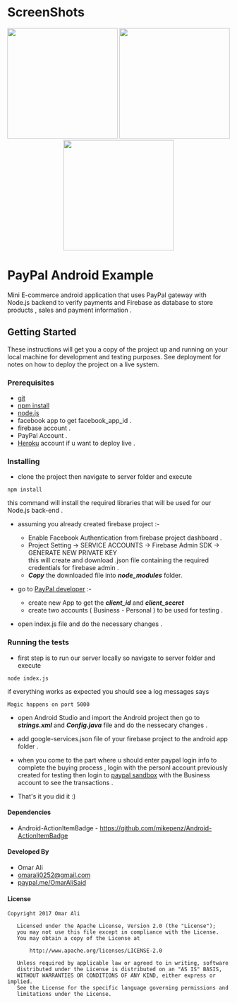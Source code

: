 
# ScreenShots

<p align="center">
  <img src="https://github.com/OmarAliSaid/android-paypal-example/blob/master/ScreenShots/pic1.jpeg" width="250"/>
  <img src="https://github.com/OmarAliSaid/android-paypal-example/blob/master/ScreenShots/pic2.jpeg" width="250"/>
  <img src="https://github.com/OmarAliSaid/android-paypal-example/blob/master/ScreenShots/pic3.jpeg" width="250"/>
</p>


# PayPal Android Example
Mini E-commerce android application that uses PayPal gateway with Node.js backend to verify payments and Firebase as database to store
products , sales and payment information .

## Getting Started
These instructions will get you a copy of the project up and running on your local machine for development and testing purposes. See deployment for notes on how to deploy the project on a live system.

### Prerequisites

* <a href="https://git-scm.com/">git</a> 
* <a href="https://www.npmjs.com/package/npm">npm install</a>  
* <a href="https://nodejs.org/en/download/">node.js</a> 
* facebook app to get facebook_app_id .
* firebase account . 
* PayPal Account .
* <a href="https://dashboard.heroku.com/">Heroku</a> account if u want to deploy live . 


### Installing

* clone the project then navigate to server folder and execute 

```
npm install
```
  this command will install the required libraries that will be used for our Node.js back-end .


* assuming you already created firebase project :- <br/>
  + Enable Facebook Authentication from firebase project dashboard . 
  + Project Setting -> SERVICE ACCOUNTS -> Firebase Admin SDK -> GENERATE NEW PRIVATE KEY <br/>
  this will create and download .json file containing the required credentials for firebase admin . <br/>
  + ***Copy*** the downloaded file into ***node_modules*** folder.

* go to <a href="https://developer.paypal.com/developer/applications/">PayPal developer</a> :- <br/>
  + create new App to get the  ***client_id*** and ***client_secret*** <br/>
  + create two accounts ( Business - Personal ) to be used for testing .
  
* open index.js file and do the necessary changes . 


### Running the tests

* first step is to run our server locally so navigate to server folder and execute 
```
node index.js
```
<space><space><space>if everything works as expected you should see a log messages says 
```
Magic happens on port 5000
```
* open Android Studio and import the Android project then go to ***strings.xml*** and ***Config.java*** file and do the nessecary changes .
* add google-services.json file of your firebase project to the android app folder . 

* when you come to the part where u should enter paypal login info to complete the buying process , login with the personl account     previously created for testing then login to <a href="https://www.sandbox.paypal.com/">paypal sandbox</a> with the Business account to see the transactions .<br/>
  
* That's it you did it :) <br/>

#### Dependencies

* Android-ActionItemBadge - https://github.com/mikepenz/Android-ActionItemBadge  <br/>

#### Developed By 
* Omar Ali
* omarali0252@gmail.com
* <a href="https://www.paypal.me/OmarAliSaid">paypal.me/OmarAliSaid</a> <br/>

#### License
```
Copyright 2017 Omar Ali

   Licensed under the Apache License, Version 2.0 (the "License");
   you may not use this file except in compliance with the License.
   You may obtain a copy of the License at

       http://www.apache.org/licenses/LICENSE-2.0

   Unless required by applicable law or agreed to in writing, software
   distributed under the License is distributed on an "AS IS" BASIS,
   WITHOUT WARRANTIES OR CONDITIONS OF ANY KIND, either express or implied.
   See the License for the specific language governing permissions and
   limitations under the License.

```
